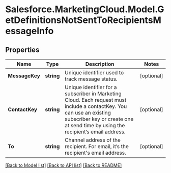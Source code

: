 # Salesforce.MarketingCloud.Model.GetDefinitionsNotSentToRecipientsMessageInfo
## Properties

Name | Type | Description | Notes
------------ | ------------- | ------------- | -------------
**MessageKey** | **string** | Unique identifier used to track message status. | [optional] 
**ContactKey** | **string** | Unique identifier for a subscriber in Marketing Cloud. Each request must include a contactKey. You can use an existing subscriber key or create one at send time by using the recipient’s email address. | [optional] 
**To** | **string** | Channel address of the recipient. For email, it’s the recipient&#39;s email address. | [optional] 

[[Back to Model list]](../README.md#documentation-for-models) [[Back to API list]](../README.md#documentation-for-api-endpoints) [[Back to README]](../README.md)

